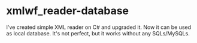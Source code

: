 # xmlwf_reader-database
I've created simple XML reader on C# and upgraded it. Now it can be used as local database. It's not perfect, but it works without any SQLs/MySQLs.
